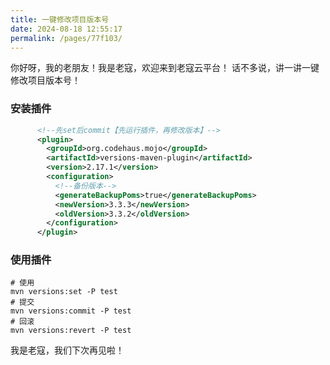 ```yaml
---
title: 一键修改项目版本号
date: 2024-08-18 12:55:17
permalink: /pages/77f103/
---
```


你好呀，我的老朋友！我是老寇，欢迎来到老寇云平台！
话不多说，讲一讲一键修改项目版本号！

### 安装插件

```xml
      <!--先set后commit【先运行插件，再修改版本】-->
      <plugin>
        <groupId>org.codehaus.mojo</groupId>
        <artifactId>versions-maven-plugin</artifactId>
        <version>2.17.1</version>
        <configuration>
          <!--备份版本-->
          <generateBackupPoms>true</generateBackupPoms>
          <newVersion>3.3.3</newVersion>
          <oldVersion>3.3.2</oldVersion>
        </configuration>
      </plugin>
```

### 使用插件

```shell
# 使用
mvn versions:set -P test
# 提交
mvn versions:commit -P test
# 回滚
mvn versions:revert -P test
```

我是老寇，我们下次再见啦！

